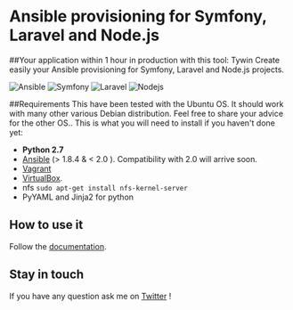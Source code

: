 # Ansible provisioning for Symfony, Laravel and Node.js
##Your application within 1 hour in production with this tool: Tywin
Create easily your Ansible provisioning for Symfony, Laravel and Node.js projects.

![Ansible](https://upload.wikimedia.org/wikipedia/commons/0/05/Ansible_Logo.png)
![Symfony](http://symfony.com/images/v5/logos/sf-positive.svg)
![Laravel](http://laravelacademy.org/wp-content/uploads/2015/09/laravel-5-1-icon.png)
![Nodejs](https://avatars2.githubusercontent.com/u/9158694?v=3&s=200)

##Requirements
This have been tested with the Ubuntu OS. It should work with many other various Debian distribution. Feel free to share your advice for the other OS..
This is what you will need to install if you haven't done yet:

* **Python 2.7**
* [Ansible](http://docs.ansible.com/intro_installation.html) (> 1.8.4 & < 2.0 ). Compatibility with 2.0 will arrive soon. 
* [Vagrant](http://www.vagrantup.com/downloads.html)
* [VirtualBox](https://www.virtualbox.org/wiki/Downloads).
* nfs `sudo apt-get install nfs-kernel-server`
* PyYAML and Jinja2 for python

## How to use it

Follow the [documentation](doc/howto.md).

## Stay in touch

If you have any question ask me on [Twitter](https://twitter.com/maxthoon) !
